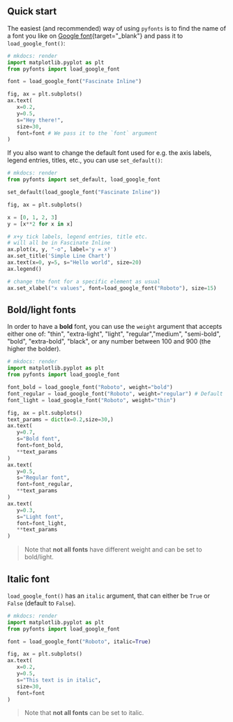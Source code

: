 ## Quick start

The easiest (and recommended) way of using `pyfonts` is to find the name of a font you like on [Google font](https://fonts.google.com/){target="\_blank"} and pass it to `load_google_font()`:

```py
# mkdocs: render
import matplotlib.pyplot as plt
from pyfonts import load_google_font

font = load_google_font("Fascinate Inline")

fig, ax = plt.subplots()
ax.text(
   x=0.2,
   y=0.5,
   s="Hey there!",
   size=30,
   font=font # We pass it to the `font` argument
)
```

If you also want to change the default font used for e.g. the axis labels, legend entries, titles, etc., you can use `set_default()`:

```py
# mkdocs: render
from pyfonts import set_default, load_google_font

set_default(load_google_font("Fascinate Inline"))

fig, ax = plt.subplots()

x = [0, 1, 2, 3]
y = [x**2 for x in x]

# x+y tick labels, legend entries, title etc.
# will all be in Fascinate Inline
ax.plot(x, y, "-o", label='y = x²')
ax.set_title('Simple Line Chart')
ax.text(x=0, y=5, s="Hello world", size=20)
ax.legend()

# change the font for a specific element as usual
ax.set_xlabel("x values", font=load_google_font("Roboto"), size=15)
```

## Bold/light fonts

In order to have a **bold** font, you can use the `weight` argument that accepts either one of: "thin", "extra-light", "light", "regular","medium", "semi-bold", "bold", "extra-bold", "black", or any number between 100 and 900 (the higher the bolder).

```py
# mkdocs: render
import matplotlib.pyplot as plt
from pyfonts import load_google_font

font_bold = load_google_font("Roboto", weight="bold")
font_regular = load_google_font("Roboto", weight="regular") # Default
font_light = load_google_font("Roboto", weight="thin")

fig, ax = plt.subplots()
text_params = dict(x=0.2,size=30,)
ax.text(
   y=0.7,
   s="Bold font",
   font=font_bold,
   **text_params
)
ax.text(
   y=0.5,
   s="Regular font",
   font=font_regular,
   **text_params
)
ax.text(
   y=0.3,
   s="Light font",
   font=font_light,
   **text_params
)
```

> Note that **not all fonts** have different weight and can be set to bold/light.

## Italic font

`load_google_font()` has an `italic` argument, that can either be `True` or `False` (default to `False`).

```py
# mkdocs: render
import matplotlib.pyplot as plt
from pyfonts import load_google_font

font = load_google_font("Roboto", italic=True)

fig, ax = plt.subplots()
ax.text(
   x=0.2,
   y=0.5,
   s="This text is in italic",
   size=30,
   font=font
)
```

> Note that **not all fonts** can be set to italic.
